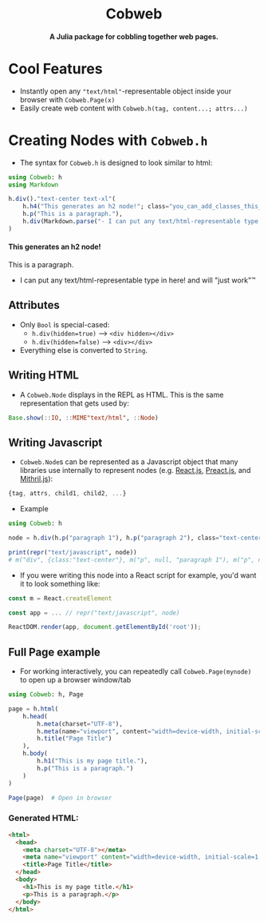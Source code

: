 <h1 align="center">Cobweb</h1>

<h4 align="center">A Julia package for <b>cob</b>bling together <b>web</b> pages.</h4>

# Cool Features

- Instantly open any `"text/html"`-representable object inside your browser with `Cobweb.Page(x)`
- Easily create web content with `Cobweb.h(tag, content...; attrs...)`

# Creating Nodes with `Cobweb.h`

- The syntax for `Cobweb.h` is designed to look similar to html:

```julia
using Cobweb: h
using Markdown

h.div()."text-center text-xl"(
    h.h4("This generates an h2 node!"; class="you_can_add_classes_this_way_too", id="or_any_other_attribute"),
    h.p("This is a paragraph."),
    h.div(Markdown.parse("- I can put any text/html-representable type in here! and will \"just work\"™"))
)
```

<div class="text-center text-xl"><h4 class="you_can_add_classes_this_way_too" id="or_any_other_attribute">This generates an h2 node!</h4><p>This is a paragraph.</p><div><div class="markdown"><ul>
<li><p>I can put any text/html-representable type in here&#33; and will &quot;just work&quot;™</p>
</li>
</ul>
</div></div></div>


## Attributes

- Only `Bool` is special-cased:
    - `h.div(hidden=true)` --> `<div hidden></div>`
    - `h.div(hidden=false)` --> `<div></div>`
- Everything else is converted to `String`.

## Writing HTML

- A `Cobweb.Node` displays in the REPL as HTML.  This is the same representation that gets used by:

```julia
Base.show(::IO, ::MIME"text/html", ::Node)
```

## Writing Javascript

- `Cobweb.Node`s can be represented as a Javascript object that many libraries use internally to
represent nodes (e.g. [React.js](https://reactjs.org), [Preact.js](https://preactjs.com), and [Mithril.js](https://mithril.js.org)):

```javascript
{tag, attrs, child1, child2, ...}
```

- Example

```julia
using Cobweb: h

node = h.div(h.p("paragraph 1"), h.p("paragraph 2"), class="text-center")

print(repr("text/javascript", node))
# m("div", {class:"text-center"}, m("p", null, "paragraph 1"), m("p", null, "paragraph 2"))
```

- If you were writing this node into a React script for example, you'd want it to look something like:

```javascript
const m = React.createElement

const app = ... // repr("text/javascript", node)

ReactDOM.render(app, document.getElementById('root'));
```


## Full Page example

- For working interactively, you can repeatedly call `Cobweb.Page(mynode)` to open up a browser window/tab

```julia
using Cobweb: h, Page

page = h.html(
    h.head(
        h.meta(charset="UTF-8"),
        h.meta(name="viewport", content="width=device-width, initial-scale=1.0"),
        h.title("Page Title")
    ),
    h.body(
        h.h1("This is my page title."),
        h.p("This is a paragraph.")
    )
)

Page(page)  # Open in browser
```

### Generated HTML:

```html
<html>
  <head>
    <meta charset="UTF-8"></meta>
    <meta name="viewport" content="width=device-width, initial-scale=1.0"></meta>
    <title>Page Title</title>
  </head>
  <body>
    <h1>This is my page title.</h1>
    <p>This is a paragraph.</p>
  </body>
</html>
```
